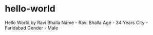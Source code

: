 # hello-world
Hello World by Ravi Bhalla
Name - Ravi Bhalla
Age - 34 Years
City - Faridabad
Gender - Male
